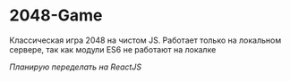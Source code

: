 # 2048-Game

Классическая игра 2048 на чистом JS. Работает только на локальном сервере, так как модули ES6 не работают на локалке

*Планирую переделать на ReactJS*
